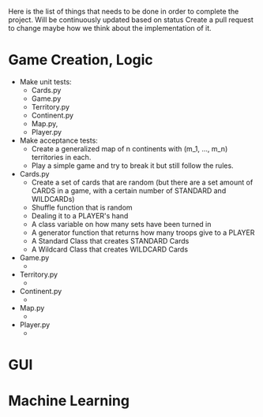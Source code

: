 Here is the list of things that needs to be done in order to complete the project. Will be continuously updated based on status
Create a pull request to change maybe how we think about the implementation of it.

# Game Creation, Logic
- Make unit tests:
    - Cards.py
    - Game.py
    - Territory.py
    - Continent.py
    - Map.py, 
    - Player.py
- Make acceptance tests:
    - Create a generalized map of n continents with (m_1, ..., m_n) territories in each.
    - Play a simple game and try to break it but still follow the rules.
- Cards.py
    - Create a set of cards that are random (but there are a set amount of CARDS in a game, with a certain number of STANDARD and WILDCARDs)
    - Shuffle function that is random
    - Dealing it to a PLAYER's hand
    - A class variable on how many sets have been turned in 
    - A generator function that returns how many troops give to a PLAYER
    - A Standard Class that creates STANDARD Cards
    - A Wildcard Class that creates WILDCARD Cards
- Game.py
    - <INSERT TASKS>
- Territory.py
    - <INSERT TASKS>
- Continent.py
    - <INSERT TASKS>
- Map.py
    - <INSERT TASKS>
- Player.py
    - <INSERT TASKS>

# GUI

# Machine Learning
